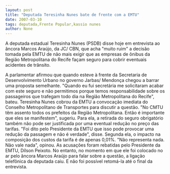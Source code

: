 ```yaml
---
layout: post
title: "Deputada Teresinha Nunes bate de frente com a EMTU"
date: 2007-03-10
tags: deputada,Frente Popular,kassio nunes
author: None
---
```

A deputada estadual Teresinha Nunes (PSDB) disse hoje em entrevista ao âncora Marcos Araújo, da JC/ CBN, que acha \"muito ruim\" a decisão tomada pela EMTU de não mais exigir que as empresas de ônibus da Região Metropolitana do Recife façam seguro para cobrir eventuais acidentes de trânsito.

A parlamentar afirmou que quando esteve à frente da Secretaria de Desenvolvimento Urbano no governo Jarbas/ Mendonça chegou a barrar uma proposta semelhante. 
\"Quando eu fui secretária me solicitaram acabar com este seguro e não permitimos porque temos responsabilidade sobre os passageiros que trafegam todo dia na Região Metropolitana do Recife\", bateu.
Teresinha Nunes cobrou da EMTU a convocação imediata do Conselho Metropolitano de Transportes para discutir a questão. \"No CMTU têm assento todos os prefeitos da Região Metropolitana. Então é importante que eles se manifestem\", sugeriu.
Para ela, a retirada do seguro obrigatório também não pode ser justificada por uma eventual redução no preço das tarifas. \"Foi dito pelo Presidente da EMTU que isso pode provocar uma redução da passagem e não é verdade\", disse. Segunda ela, o impacto na composição dos custos da tarifa é de apenas 0,01%. \"Não representa nada. Não vale nada\", opinou.
As acusações foram rebatidas pelo Presidente da EMTU, Dílson Peixoto. No entanto, no momento em que ele foi colocado no ar pelo âncora Marcos Araújo para falar sobre a questão, a ligação telefônica da deputada caiu. E não foi possível retomá-la até o final da entrevista.  